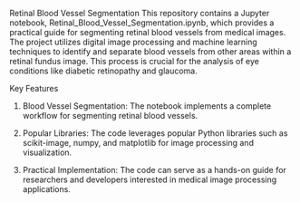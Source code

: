 Retinal Blood Vessel Segmentation
This repository contains a Jupyter notebook, Retinal_Blood_Vessel_Segmentation.ipynb, which provides a practical guide for segmenting retinal blood vessels from medical images. The project utilizes digital image processing and machine learning techniques to identify and separate blood vessels from other areas within a retinal fundus image. This process is crucial for the analysis of eye conditions like diabetic retinopathy and glaucoma.

Key Features
1. Blood Vessel Segmentation: The notebook implements a complete workflow for segmenting retinal blood vessels.

2. Popular Libraries: The code leverages popular Python libraries such as scikit-image, numpy, and matplotlib for image processing and visualization.

3. Practical Implementation: The code can serve as a hands-on guide for researchers and developers interested in medical image processing applications.
